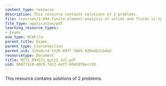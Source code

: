 ```yaml
---
content_type: resource
description: This resource contains solutions of 2 problems.
file: /courses/2-094-finite-element-analysis-of-solids-and-fluids-ii-spring-2011/908772c840c97dc2eeff60420fbecc93_MIT2_094S11_quiz2_sol.pdf
file_type: application/pdf
learning_resource_types:
- Exams
ocw_type: OCWFile
parent_title: Exams
parent_type: CourseSection
parent_uid: 119adcc4-512b-60ff-58e5-020edb2cbdad
resourcetype: Document
title: MIT2_094S11_quiz2_sol.pdf
uid: 908772c8-40c9-7dc2-eeff-60420fbecc93
---
```

This resource contains solutions of 2 problems.

